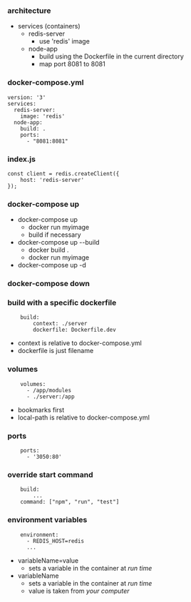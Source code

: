 ### architecture
- services (containers)
  - redis-server
    - use 'redis' image
  - node-app
    - build using the Dockerfile in the current directory
    - map port 8081 to 8081

### docker-compose.yml
```
version: '3'
services:
  redis-server:
    image: 'redis'
  node-app:
    build: .
    ports:
      - "8081:8081"
```

### index.js
```
const client = redis.createClient({
    host: 'redis-server'
});
```

### docker-compose up
- docker-compose up
  - docker run myimage
  - build if necessary
- docker-compose up --build
  - docker build .
  - docker run myimage
- docker-compose up -d

### docker-compose down

### build with a specific dockerfile
```
    build:
        context: ./server
        dockerfile: Dockerfile.dev
```
  - context is relative to docker-compose.yml
  - dockerfile is just filename

### volumes
```
    volumes:
      - /app/modules
      - ./server:/app
```
  - bookmarks first
  - local-path is relative to docker-compose.yml

### ports
```
    ports:
      - '3050:80'
```

### override start command
```
    build:
        ...
    command: ["npm", "run", "test"]
```

### environment variables
```
    environment:
      - REDIS_HOST=redis
      ...
```
  - variableName=value
    - sets a variable in the container at *run time*
  - variableName
    - sets a variable in the container at *run time*
    - value is taken from *your computer*